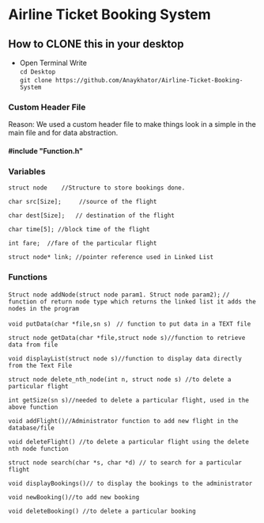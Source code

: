 #			Airline Ticket Booking System

## How to CLONE this in your desktop
* Open Terminal
Write  
`cd Desktop`   
`git clone https://github.com/Anaykhator/Airline-Ticket-Booking-System`
### Custom Header File

Reason: We used a custom header file to make things look in a simple in the main file and for data abstraction.

#### #include  "Function.h"

### Variables

`struct node 	//Structure to store bookings done.`

`char src[Size];	 //source of the flight`

`char dest[Size];	// destination of the flight`

 `char time[5];	//block time of the flight`

`int fare; 	//fare of the particular flight`

`struct node* link; //pointer reference used in Linked List`


### Functions

`Struct node addNode(struct node param1. Struct node param2);`
`// function of return node type which returns the linked list it adds the nodes in the program`

`void putData(char *file,sn s) `
`// function to put data in a TEXT file `

`struct node getData(char *file,struct node s)//function to retrieve data from file`

`void displayList(struct node s)//function to display data directly from the Text File`

`struct node delete_nth_node(int n, struct node s) //to delete a particular flight`

`int getSize(sn s)//needed to delete a particular flight, used in the above function`

`void addFlight()//Administrator function to add new flight in the database/file`

`void deleteFlight() //to delete a particular flight using the delete nth node function`

`struct node search(char *s, char *d) // to search for a particular flight`

`void displayBookings()// to display the bookings to the administrator`

`void newBooking()//to add new booking `

`void deleteBooking() //to delete a particular booking`




